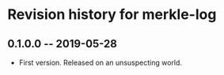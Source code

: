 # Revision history for merkle-log

## 0.1.0.0 -- 2019-05-28

* First version. Released on an unsuspecting world.

